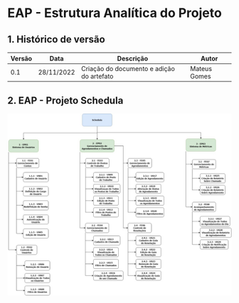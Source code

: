 # EAP - Estrutura Analítica do Projeto

## 1. Histórico de versão
| Versão | Data       | Descrição                                                                   | Autor           |
| ------ | ---------- | --------------------------------------------------------------------------- | --------------- |
| 0.1    | 28/11/2022 | Criação do documento e adição do artefato                                   | Mateus Gomes |

## 2. EAP - Projeto Schedula

![EAP](./assets/EAP.jpeg)